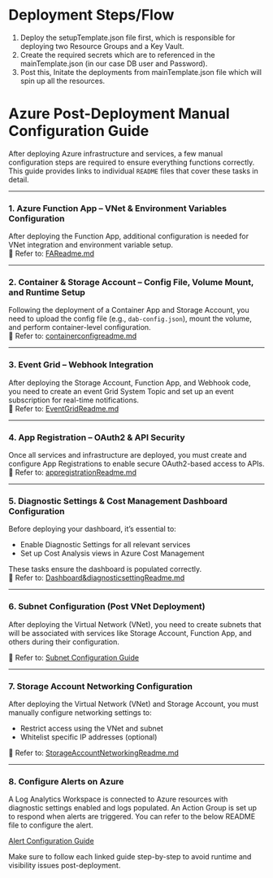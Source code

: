 # Deployment Steps/Flow
1. Deploy the setupTemplate.json file first, which is responsible for deploying two Resource Groups and a Key Vault.
2. Create the required secrets which are to referenced in the mainTemplate.json (in our case DB user and Password).
3. Post this, Initate the deployments from mainTemplate.json file which will spin up all the resources.

#  Azure Post-Deployment Manual Configuration Guide

After deploying Azure infrastructure and services, a few manual configuration steps are required to ensure everything functions correctly. This guide provides links to individual `README` files that cover these tasks in detail.

---

### 1. Azure Function App – VNet & Environment Variables Configuration

After deploying the Function App, additional configuration is needed for VNet integration and environment variable setup.  
📄 Refer to: [FAReadme.md](./ReadmeFile/FAReadme.md)

---

### 2. Container & Storage Account – Config File, Volume Mount, and Runtime Setup

Following the deployment of a Container App and Storage Account, you need to upload the config file (e.g., `dab-config.json`), mount the volume, and perform container-level configuration.  
📄 Refer to: [containerconfigreadme.md](./ReadmeFile/containerconfigreadme.md)

---

### 3. Event Grid – Webhook Integration

After deploying the Storage Account, Function App, and Webhook code, you need to create an event Grid System Topic and set up an event subscription for real-time notifications.  
📄 Refer to: [EventGridReadme.md](./ReadmeFile/EventGridReadme.md)

---

### 4. App Registration – OAuth2 & API Security

Once all services and infrastructure are deployed, you must create and configure App Registrations to enable secure OAuth2-based access to APIs.  
📄 Refer to: [appregistrationReadme.md](./ReadmeFile/appregistrationReadme.md)

---

### 5. Diagnostic Settings & Cost Management Dashboard Configuration

Before deploying your dashboard, it’s essential to:

- Enable Diagnostic Settings for all relevant services
- Set up Cost Analysis views in Azure Cost Management

These tasks ensure the dashboard is populated correctly.  
📄 Refer to: [Dashboard&diagnosticsettingReadme.md](./ReadmeFile/Dashboard%26diagnosticsettingReadme.md)

---

### 6.  Subnet Configuration (Post VNet Deployment)

After deploying the Virtual Network (VNet), you need to create subnets that will be associated with services like Storage Account, Function App, and others during their configuration.

📄 Refer to: [Subnet Configuration Guide](./ReadmeFile/subnetreadme.md)

---

### 7. Storage Account Networking Configuration

After deploying the Virtual Network (VNet) and Storage Account, you must manually configure networking settings to:

- Restrict access using the VNet and subnet
- Whitelist specific IP addresses (optional)

📄 Refer to: [StorageAccountNetworkingReadme.md](./ReadmeFile/StorageAccountNetworkingReadme.md)

---

### 8. Configure Alerts on Azure
A Log Analytics Workspace is connected to Azure resources with diagnostic settings enabled and logs populated. An Action Group is set up to respond when alerts are triggered.
You can refer to the below README file to configure the alert.

[Alert Configuration Guide](ReadmeFile/alertreadme.md)


Make sure to follow each linked guide step-by-step to avoid runtime and visibility issues post-deployment. 


